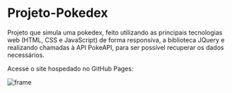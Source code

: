 # Projeto-Pokedex
Projeto que simula uma pokedex, feito utilizando as principais tecnologias web (HTML, CSS e JavaScript) de forma responsiva, a biblioteca JQuery e realizando chamadas à API PokeAPI, para ser possível recuperar os dados necessários.

Acesse o site hospedado no GitHub Pages:

![frame](https://user-images.githubusercontent.com/73049000/216794608-46852387-a0f4-447a-be58-dfe32d4fcae3.png)
